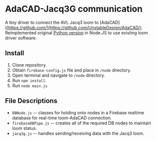 # AdaCAD-Jacq3G communication
A tiny driver to connect the AVL Jacq3 loom to [AdaCAD]([https://github.com/](https://github.com/UnstableDesign/AdaCAD/). Reimplemented original [Python version](https://github.com/textiles-lab/Jacq3G) in Node.JS to use existing loom driver software.

## Install

1. Clone repository.
2. Obtain `firebase-config.js` file and place in `/node` directory.
3. Open terminal and navigate to `/node` directory.
4. Run `npm install`.
5. Run `node main.js`

## File Descriptions

* `DBNode.js` -- classes for holding onto nodes in a Firebase realtime database for real-time loom-AdaCAD connection.
* `firebaseDBPipe.js` -- creates all of the required DB nodes to maintain loom status.
* `jacq3g.js` -- handles sending/receiving data with the Jacq3 loom.
